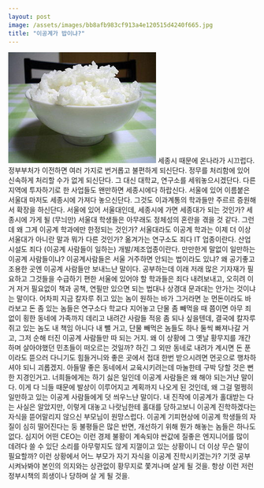 ```yaml
---
layout: post
image: /assets/images/bb8afb983cf913a4e120515d4240f665.jpg
title: "이공계가 밥이냐?"
---
```


![image](/assets/images/bb8afb983cf913a4e120515d4240f665.jpg)
세종시 때문에 온나라가 시끄럽다. 정부부처가 이전하면 여러 가지로 번거롭고 불편하게 되신단다. 정무를 처리함에 있어 신속하게 처리할 수가 없게 되신단다. 그 대신 대학교, 연구소를 세워놓으시겠단다. 다른 지역에 투자하기로 한 사업들도 왠만하면 세종시에다 하랍신다. 서울에 있어 이름붙은 서울대 마저도 세종시에 가져다 놓으신단다. 그것도 이과계통의 학과들만 주르르 증원해서 확장을 하신단다. 서울에 있어 서울대인데, 세종시에 가면 세종대가 되는 것인가? 세종시에 가게 될 (무늬만) 서울대 학생들은 아무래도 정체성의 혼란을 겪을 것 같다. 그런데 왜 그게 이공계 학과에만 한정되는 것인가? 서울대라도 이공계 학과는 이제 더 이상 서울대가 아니란 말과 뭐가 다른 것인가?
옮겨가는 연구소도 죄다 IT 업종이란다. 산업 시설도 죄다 (이공계 사람들이 일하는) 개발/제조업종이란다.
만만한게 말없이 일만하는 이공계 사람들이냐? 이공계사람들은 서울 거주하면 안되는 법이라도 있냐? 왜 공기좋고 조용한 곳엔 이공계 사람들만 보내느냔 말이다. 공부하는데 이래 저래 많은 기자재가 필요하고 그것들을 수급하기 편한 서울에 있어야 할 학과들은 죄다 내려보내고, 오히려 이거 저거 필요없이 책과 공책, 연필만 있으면 되는 법대나 상경대 문과대는 안가는 것이냐는 말이다.
어차피 지금 칼자루 쥐고 있는 놈이 원하는 바가 그거라면 눈 먼돈이라도 바라보고 돈 좀 있는 놈들은 연구소다 학교다 지어놓고 단물 좀 빼먹을 때 쯤이면 아무 죄 없이 횡한 동네에 가족까지 데리고 내려간 사람들 적응 좀 되나 싶을텐데, 결국에 칼자루 쥐고 있는 놈도 내 책임 아니다 내 뺄 거고, 단물 빼먹은 놈들도 하나 둘씩 빠져나갈 거고, 그저 순해 터진 이공계 사람들만 따 되는 거지.
왜 이 상황에 그 옛날 황무지를 개간하며 살아야했던 민초들이 떠오르는 것일까? 하긴 그 외딴 동네로 내려가 계시면 돈 푼이라도 뜯으러 다니기도 힘들거니와 좋은 곳에서 접대 한번 받으시려면 먼곳으로 행차하셔야 되니 괴롭겠지. 아들딸 좋은 동네에서 교육시키려는데 마눌한테 구박 당할 것은 뻔한 지경인거고. 너희들에게는 하기 싫은 일인데 이공계 사람들은 왜 해야 되는거냔 말이다. 이게 다 늬들 때문에 발상이 이루어지고 계획까지 나오게 된 것인데, 왜 그걸 멀쩡히 일만하고 있는 이공계 사람들에게 덧 씌우느냔 말이다.
내 진작에 이공계가 홀대받는 다는 사실은 알았지만, 이렇게 대놓고 나랏님한테 홀대를 당하고보니 이공계 진학하겠다는 자식을 뜯어말리지 않으신 부모님이 원망스럽다. 이공계 기피현상에 이공계 학생들의 자질이 심히 떨어진다는 둥 불평들은 많은 반면, 개선하기 위해 뭔가 해놓는 놈들은 하나도 없다. 심지어 어떤 CEO는 이런 경제 불황이 계속되야 싼값에 질좋은 엔지니어를 많이 데려다 쓸 수 있단 소리를 아무렇지도 않게 지껄이고 있는 상황이니 더 이상 무슨 말이 필요할까? 
이런 상황에서 어느 부모가 자기 자식을 이공계 진학시키겠는가? 기껏 공부시켜놔봐야 본인의 의지와는 상관없이 황무지로 쫓겨나며 살게 될 것을. 항상 이런 저런 정부시책의 희생이나 당하며 살 게 될 것을.


